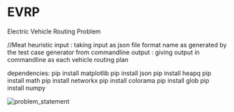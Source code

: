 # EVRP
Electric Vehicle Routing Problem


//Meat heuristic
input : taking input as json file format name as generated by the test case generator from commandline
output : giving output in commandline as each vehicle routing plan

dependencies:
pip install matplotlib
pip install json
pip install heapq
pip install math
pip install networkx
pip install colorama
pip install glob
pip install numpy


![problem_statement](https://github.com/user-attachments/assets/620ef120-8cb0-4710-9e0c-ad77517d5cea)
